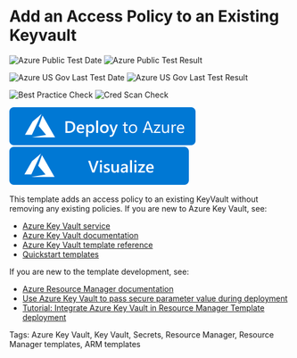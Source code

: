 # Add an Access Policy to an Existing Keyvault

![Azure Public Test Date](https://azurequickstartsservice.blob.core.windows.net/badges/quickstarts/microsoft.keyvault/keyvault-add-access-policy/PublicLastTestDate.svg)
![Azure Public Test Result](https://azurequickstartsservice.blob.core.windows.net/badges/quickstarts/microsoft.keyvault/keyvault-add-access-policy/PublicDeployment.svg)

![Azure US Gov Last Test Date](https://azurequickstartsservice.blob.core.windows.net/badges/quickstarts/microsoft.keyvault/keyvault-add-access-policy/FairfaxLastTestDate.svg)
![Azure US Gov Last Test Result](https://azurequickstartsservice.blob.core.windows.net/badges/quickstarts/microsoft.keyvault/keyvault-add-access-policy/FairfaxDeployment.svg)

![Best Practice Check](https://azurequickstartsservice.blob.core.windows.net/badges/quickstarts/microsoft.keyvault/keyvault-add-access-policy/BestPracticeResult.svg)
![Cred Scan Check](https://azurequickstartsservice.blob.core.windows.net/badges/quickstarts/microsoft.keyvault/keyvault-add-access-policy/CredScanResult.svg)

[![Deploy To Azure](https://raw.githubusercontent.com/Azure/azure-quickstart-templates/master/1-CONTRIBUTION-GUIDE/images/deploytoazure.svg?sanitize=true)](https://portal.azure.com/#create/Microsoft.Template/uri/https%3A%2F%2Fraw.githubusercontent.com%2FAzure%2Fazure-quickstart-templates%2Fmaster%2Fquickstarts%2Fmicrosoft.keyvault%2Fkeyvault-add-access-policy%2Fazuredeploy.json)  [![Visualize](https://raw.githubusercontent.com/Azure/azure-quickstart-templates/master/1-CONTRIBUTION-GUIDE/images/visualizebutton.svg?sanitize=true)](http://armviz.io/#/?load=https%3A%2F%2Fraw.githubusercontent.com%2FAzure%2Fazure-quickstart-templates%2Fmaster%2Fquickstarts%2Fmicrosoft.keyvault%2Fkeyvault-add-access-policy%2Fazuredeploy.json)

This template adds an access policy to an existing KeyVault without removing any existing policies. If you are new to Azure Key Vault, see:

- [Azure Key Vault service](https://azure.microsoft.com/services/key-vault/)
- [Azure Key Vault documentation](https://docs.microsoft.com/azure/key-vault/)
- [Azure Key Vault template reference](https://docs.microsoft.com/azure/templates/microsoft.keyvault/allversions)
- [Quickstart templates](https://azure.microsoft.com/resources/templates/?resourceType=Microsoft.Keyvault)

If you are new to the template development, see:

- [Azure Resource Manager documentation](https://docs.microsoft.com/en-us/azure/azure-resource-manager/)
- [Use Azure Key Vault to pass secure parameter value during deployment](https://docs.microsoft.com/azure/azure-resource-manager/resource-manager-keyvault-parameter)
- [Tutorial: Integrate Azure Key Vault in Resource Manager Template deployment](https://docs.microsoft.com/azure/azure-resource-manager/resource-manager-tutorial-use-key-vault)

Tags: Azure Key Vault, Key Vault, Secrets, Resource Manager, Resource Manager templates, ARM templates


